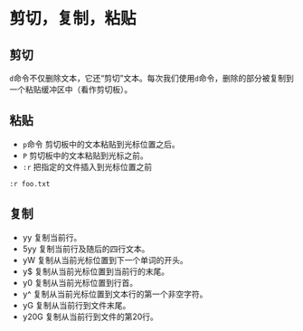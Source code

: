# 剪切，复制，粘贴

## 剪切

`d`命令不仅删除文本，它还“剪切”文本。每次我们使用`d`命令，删除的部分被复制到一个粘贴缓冲区中（看作剪切板）。

## 粘贴

- `p`命令 剪切板中的文本粘贴到光标位置之后。
- `P` 剪切板中的文本粘贴到光标之前。
- `:r` 把指定的文件插入到光标位置之前

```
:r foo.txt
```

## 复制

- yy	复制当前行。
- 5yy	复制当前行及随后的四行文本。
- yW	复制从当前光标位置到下一个单词的开头。
- y$	复制从当前光标位置到当前行的末尾。
- y0	复制从当前光标位置到行首。
- y^	复制从当前光标位置到文本行的第一个非空字符。
- yG	复制从当前行到文件末尾。
- y20G	复制从当前行到文件的第20行。
